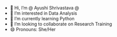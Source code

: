 - 👋 Hi, I’m @ Ayushi Shrivastava @
- 👀 I’m interested in Data Analysis 
- 🌱 I’m currently learning Python
- 💞️ I’m looking to collaborate on Research Training
- 😄 Pronouns: She/Her

<!---
ayucc/ayucc is a ✨ special ✨ repository because its `README.md` (this file) appears on your GitHub profile.
You can click the Preview link to take a look at your changes.
--->
